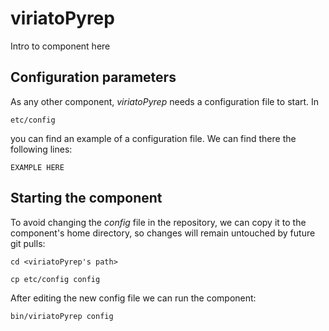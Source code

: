 # viriatoPyrep
Intro to component here


## Configuration parameters
As any other component, *viriatoPyrep* needs a configuration file to start. In
```
etc/config
```
you can find an example of a configuration file. We can find there the following lines:
```
EXAMPLE HERE
```

## Starting the component
To avoid changing the *config* file in the repository, we can copy it to the component's home directory, so changes will remain untouched by future git pulls:

```
cd <viriatoPyrep's path> 
```
```
cp etc/config config
```

After editing the new config file we can run the component:

```
bin/viriatoPyrep config
```
